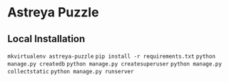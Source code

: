 # Astreya Puzzle

## Local Installation

`mkvirtualenv astreya-puzzle`
`pip install -r requirements.txt`
`python manage.py createdb`
`python manage.py createsuperuser`
`python manage.py collectstatic`
`python manage.py runserver`

